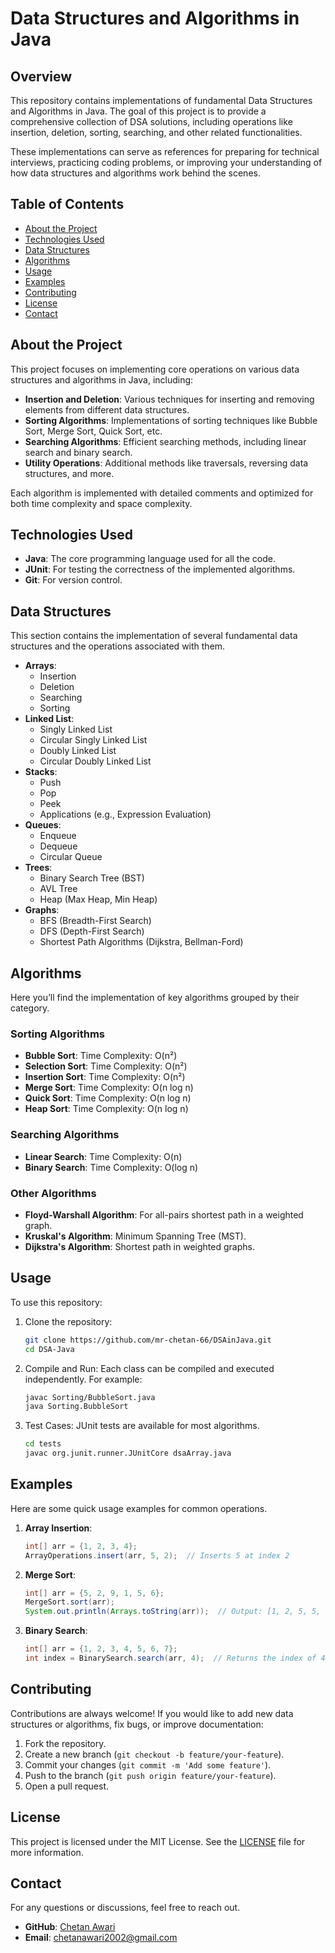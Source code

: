 # Data Structures and Algorithms in Java

## Overview
This repository contains implementations of fundamental Data Structures and Algorithms in Java. The goal of this project is to provide a comprehensive collection of DSA solutions, including operations like insertion, deletion, sorting, searching, and other related functionalities.

These implementations can serve as references for preparing for technical interviews, practicing coding problems, or improving your understanding of how data structures and algorithms work behind the scenes.

## Table of Contents
- [About the Project](#about-the-project)
- [Technologies Used](#technologies-used)
- [Data Structures](#data-structures)
- [Algorithms](#algorithms)
- [Usage](#usage)
- [Examples](#examples)
- [Contributing](#contributing)
- [License](#license)
- [Contact](#contact)

## About the Project
This project focuses on implementing core operations on various data structures and algorithms in Java, including:

- **Insertion and Deletion**: Various techniques for inserting and removing elements from different data structures.
- **Sorting Algorithms**: Implementations of sorting techniques like Bubble Sort, Merge Sort, Quick Sort, etc.
- **Searching Algorithms**: Efficient searching methods, including linear search and binary search.
- **Utility Operations**: Additional methods like traversals, reversing data structures, and more.

Each algorithm is implemented with detailed comments and optimized for both time complexity and space complexity.

## Technologies Used
- **Java**: The core programming language used for all the code.
- **JUnit**: For testing the correctness of the implemented algorithms.
- **Git**: For version control.

## Data Structures
This section contains the implementation of several fundamental data structures and the operations associated with them.

- **Arrays**:
  - Insertion
  - Deletion
  - Searching
  - Sorting 
- **Linked List**:
  - Singly Linked List
  - Circular Singly Linked List
  - Doubly Linked List
  - Circular Doubly Linked List
- **Stacks**:
  - Push
  - Pop
  - Peek
  - Applications (e.g., Expression Evaluation)
- **Queues**:
  - Enqueue
  - Dequeue
  - Circular Queue
- **Trees**:
  - Binary Search Tree (BST)
  - AVL Tree
  - Heap (Max Heap, Min Heap)
- **Graphs**:
  - BFS (Breadth-First Search)
  - DFS (Depth-First Search)
  - Shortest Path Algorithms (Dijkstra, Bellman-Ford)

## Algorithms
Here you’ll find the implementation of key algorithms grouped by their category.

### Sorting Algorithms
- **Bubble Sort**: Time Complexity: O(n²)
- **Selection Sort**: Time Complexity: O(n²)
- **Insertion Sort**: Time Complexity: O(n²)
- **Merge Sort**: Time Complexity: O(n log n)
- **Quick Sort**: Time Complexity: O(n log n)
- **Heap Sort**: Time Complexity: O(n log n)

### Searching Algorithms
- **Linear Search**: Time Complexity: O(n)
- **Binary Search**: Time Complexity: O(log n)

### Other Algorithms
- **Floyd-Warshall Algorithm**: For all-pairs shortest path in a weighted graph.
- **Kruskal's Algorithm**: Minimum Spanning Tree (MST).
- **Dijkstra's Algorithm**: Shortest path in weighted graphs.

## Usage
To use this repository:

1. Clone the repository:
    ```bash
    git clone https://github.com/mr-chetan-66/DSAinJava.git
    cd DSA-Java
    ```

2. Compile and Run: Each class can be compiled and executed independently. For example:
    ```bash
    javac Sorting/BubbleSort.java
    java Sorting.BubbleSort
    ```

3. Test Cases: JUnit tests are available for most algorithms.
    ```bash
    cd tests
    javac org.junit.runner.JUnitCore dsaArray.java
    ```

## Examples
Here are some quick usage examples for common operations.

1. **Array Insertion**:
    ```java
    int[] arr = {1, 2, 3, 4};
    ArrayOperations.insert(arr, 5, 2);  // Inserts 5 at index 2
    ```

2. **Merge Sort**:
    ```java
    int[] arr = {5, 2, 9, 1, 5, 6};
    MergeSort.sort(arr);
    System.out.println(Arrays.toString(arr));  // Output: [1, 2, 5, 5, 6, 9]
    ```

3. **Binary Search**:
    ```java
    int[] arr = {1, 2, 3, 4, 5, 6, 7};
    int index = BinarySearch.search(arr, 4);  // Returns the index of 4 (i.e., 3)
    ```

## Contributing
Contributions are always welcome! If you would like to add new data structures or algorithms, fix bugs, or improve documentation:

1. Fork the repository.
2. Create a new branch (`git checkout -b feature/your-feature`).
3. Commit your changes (`git commit -m 'Add some feature'`).
4. Push to the branch (`git push origin feature/your-feature`).
5. Open a pull request.

## License
This project is licensed under the MIT License. See the [LICENSE](LICENSE) file for more information.

## Contact
For any questions or discussions, feel free to reach out.

- **GitHub**: [Chetan Awari](https://github.com/mr-chetan-66/DSAinJava.git)
- **Email**: [chetanawari2002@gmail.com](mailto:chetanawari2002@gmail.com)
